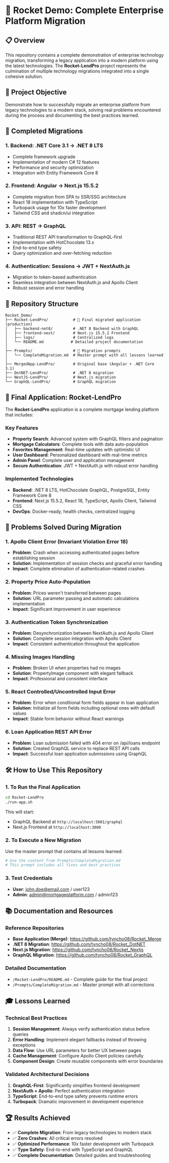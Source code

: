 # 🚀 Rocket Demo: Complete Enterprise Platform Migration

## 📋 Overview

This repository contains a complete demonstration of enterprise technology migration, transforming a legacy application into a modern platform using the latest technologies. The **Rocket-LendPro** project represents the culmination of multiple technology migrations integrated into a single cohesive solution.

## 🎯 Project Objective

Demonstrate how to successfully migrate an enterprise platform from legacy technologies to a modern stack, solving real problems encountered during the process and documenting the best practices learned.

## 🔧 Completed Migrations

### 1. **Backend: .NET Core 3.1 → .NET 8 LTS**
- Complete framework upgrade
- Implementation of modern C# 12 features
- Performance and security optimization
- Integration with Entity Framework Core 8

### 2. **Frontend: Angular → Next.js 15.5.2**
- Complete migration from SPA to SSR/SSG architecture
- React 18 implementation with TypeScript
- Turbopack usage for 10x faster development
- Tailwind CSS and shadcn/ui integration

### 3. **API: REST → GraphQL**
- Traditional REST API transformation to GraphQL-first
- Implementation with HotChocolate 13.x
- End-to-end type safety
- Query optimization and over-fetching reduction

### 4. **Authentication: Sessions → JWT + NextAuth.js**
- Migration to token-based authentication
- Seamless integration between NextAuth.js and Apollo Client
- Robust session and error handling

## 📁 Repository Structure

```
Rocket_Demo/
├── Rocket-LendPro/           # 🎯 Final migrated application (production)
│   ├── backend-net8/         # .NET 8 Backend with GraphQL
│   ├── frontend-next/        # Next.js 15.5.2 Frontend
│   ├── logs/                 # Centralized logs
│   └── README.md            # Detailed project documentation
│
├── Prompts/                  # 📝 Migration prompts
│   └── CompleteMigration.md  # Master prompt with all lessons learned
│
├── MergedApp-LendPro/        # Original base (Angular + .NET Core 3.1)
├── DotNET-LendPro/           # .NET 8 migration
├── NextJS-LendPro/           # Next.js migration
└── GraphQL-LendPro/          # GraphQL migration
```

## 🚀 Final Application: Rocket-LendPro

The **Rocket-LendPro** application is a complete mortgage lending platform that includes:

### Key Features
- **Property Search**: Advanced system with GraphQL filters and pagination
- **Mortgage Calculators**: Complete tools with data auto-population
- **Favorites Management**: Real-time updates with optimistic UI
- **User Dashboard**: Personalized dashboard with real-time metrics
- **Admin Panel**: Complete user and application management
- **Secure Authentication**: JWT + NextAuth.js with robust error handling

### Implemented Technologies
- **Backend**: .NET 8 LTS, HotChocolate GraphQL, PostgreSQL, Entity Framework Core 8
- **Frontend**: Next.js 15.5.2, React 18, TypeScript, Apollo Client, Tailwind CSS
- **DevOps**: Docker-ready, health checks, centralized logging

## 🐛 Problems Solved During Migration

### 1. **Apollo Client Error (Invariant Violation Error 18)**
- **Problem**: Crash when accessing authenticated pages before establishing session
- **Solution**: Implementation of session checks and graceful error handling
- **Impact**: Complete elimination of authentication-related crashes

### 2. **Property Price Auto-Population**
- **Problem**: Prices weren't transferred between pages
- **Solution**: URL parameter passing and automatic calculations implementation
- **Impact**: Significant improvement in user experience

### 3. **Authentication Token Synchronization**
- **Problem**: Desynchronization between NextAuth.js and Apollo Client
- **Solution**: Complete session integration with Apollo Client
- **Impact**: Consistent authentication throughout the application

### 4. **Missing Images Handling**
- **Problem**: Broken UI when properties had no images
- **Solution**: PropertyImage component with elegant fallback
- **Impact**: Professional and consistent interface

### 5. **React Controlled/Uncontrolled Input Error**
- **Problem**: Error when conditional form fields appear in loan application
- **Solution**: Initialize all form fields including optional ones with default values
- **Impact**: Stable form behavior without React warnings

### 6. **Loan Application REST API Error**
- **Problem**: Loan submission failed with 404 error on /api/loans endpoint
- **Solution**: Created GraphQL service to replace REST API calls
- **Impact**: Successful loan application submissions using GraphQL

## 🛠️ How to Use This Repository

### 1. **To Run the Final Application**
```bash
cd Rocket-LendPro
./run-app.sh
```

This will start:
- GraphQL Backend at `http://localhost:5001/graphql`
- Next.js Frontend at `http://localhost:3000`

### 2. **To Execute a New Migration**
Use the master prompt that contains all lessons learned:
```bash
# Use the content from Prompts/CompleteMigration.md
# This prompt includes all fixes and best practices
```

### 3. **Test Credentials**
- **User**: john.doe@email.com / user123
- **Admin**: admin@mortgageplatform.com / admin123

## 📚 Documentation and Resources

### Reference Repositories
- **Base Application (Merge)**: https://github.com/tyncho08/Rocket_Merge
- **.NET 8 Migration**: https://github.com/tyncho08/Rocket_DotNET
- **Next.js Migration**: https://github.com/tyncho08/Rocket_Nextjs
- **GraphQL Migration**: https://github.com/tyncho08/Rocket_GraphQL

### Detailed Documentation
- `/Rocket-LendPro/README.md` - Complete guide for the final project
- `/Prompts/CompleteMigration.md` - Master prompt with all corrections

## 🎓 Lessons Learned

### Technical Best Practices
1. **Session Management**: Always verify authentication status before queries
2. **Error Handling**: Implement elegant fallbacks instead of throwing exceptions
3. **Data Flow**: Use URL parameters for better UX between pages
4. **Cache Management**: Configure Apollo Client policies carefully
5. **Component Design**: Create reusable components with error boundaries

### Validated Architectural Decisions
1. **GraphQL-First**: Significantly simplifies frontend development
2. **NextAuth + Apollo**: Perfect authentication integration
3. **TypeScript**: End-to-end type safety prevents runtime errors
4. **Turbopack**: Dramatic improvement in development experience

## 🏆 Results Achieved

- ✅ **Complete Migration**: From legacy technologies to modern stack
- ✅ **Zero Crashes**: All critical errors resolved
- ✅ **Optimized Performance**: 10x faster development with Turbopack
- ✅ **Type Safety**: End-to-end with TypeScript and GraphQL
- ✅ **Complete Documentation**: Detailed guides and troubleshooting
